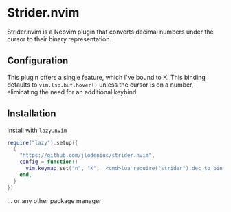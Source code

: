 # Strider.nvim

Strider.nvim is a Neovim plugin that converts decimal numbers under the cursor to their binary representation.

## Configuration

This plugin offers a single feature, which I've bound to K. This binding defaults to `vim.lsp.buf.hover()` unless the cursor is on a number, eliminating the need for an additional keybind.

## Installation

Install with `lazy.nvim`

```lua
require("lazy").setup({
  {
    "https://github.com/jlodenius/strider.nvim",
    config = function()
      vim.keymap.set("n", "K", '<cmd>lua require("strider").dec_to_bin()<CR>')
    end,
  }
})
```

... or any other package manager
